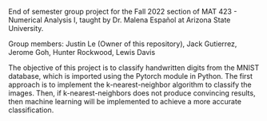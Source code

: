 End of semester group project for the Fall 2022 section of MAT 423 - Numerical Analysis I, taught by Dr. Malena Español at Arizona State University.

Group members:
Justin Le (Owner of this repository),
Jack Gutierrez,
Jerome Goh,
Hunter Rockwood,
Lewis Davis

The objective of this project is to classify handwritten digits from the MNIST database, which is imported using the Pytorch module in Python. 
The first approach is to implement the k-nearest-neighbor algorithm to classify the images.
Then, if k-nearest-neighbors does not produce convincing results, then machine learning will be implemented to achieve a more accurate classification.
